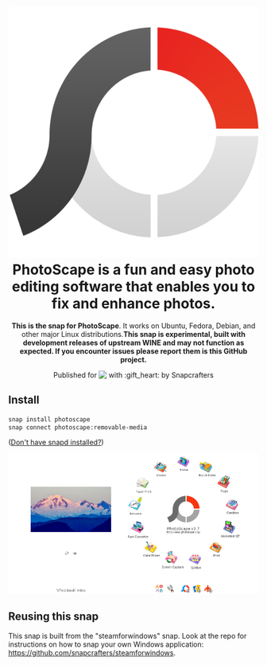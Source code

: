 <h1 align="center">
  <img src="snap/gui/photoscape.png" alt="PhotoScape">
  <br />
  PhotoScape is a fun and easy photo editing software that enables you to fix and enhance photos.
</h1>

<p align="center"><b>This is the snap for PhotoScape</b>. It works on
Ubuntu, Fedora, Debian, and other major Linux distributions.<b>This snap is
experimental, built with development releases of upstream WINE and may not
function as expected. If you encounter issues please report them is this
GitHub project.</b></p>

<p align="center">Published for <img src="http://anything.codes/slack-emoji-for-techies/emoji/tux.png" align="top" width="24" /> with :gift_heart: by Snapcrafters</p>

<!-- <p align="center">
<a href="https://build.snapcraft.io/user/snapcrafters/steamforwindows"><img src="https://build.snapcraft.io/badge/snapcrafters/steamforwindows.svg" alt="Snap Status"></a>
</p> -->

## Install

    snap install photoscape
    snap connect photoscape:removable-media

([Don't have snapd installed?](https://snapcraft.io/docs/core/install))

![PhotoScape](screenshot.png?raw=true "PhotoScape")

## Reusing this snap

This snap is built from the "steamforwindows" snap. Look at the repo for instructions on how to snap your own Windows application: <https://github.com/snapcrafters/steamforwindows>.
